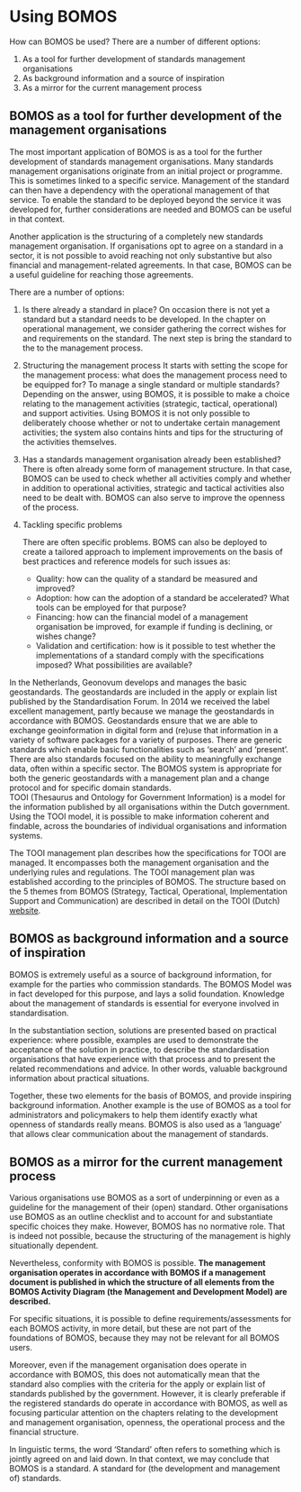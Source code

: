 # Using BOMOS

How can BOMOS be used? There are a number of different options:

1. As a tool for further development of standards management organisations
2. As background information and a source of inspiration
3. As a mirror for the current management process

## BOMOS as a tool for further development of the management organisations

The most important application of BOMOS is as a tool for the further development of standards management organisations. Many standards management organisations originate from an initial project or programme. This is sometimes linked to a specific service. Management of the standard can then have a dependency with the operational management of that service. To enable the standard to be deployed beyond the service it was developed for, further considerations are needed and BOMOS can be useful in that context.

Another application is the structuring of a completely new standards management organisation. If organisations opt to agree on a standard in a sector, it is not possible to avoid reaching not only substantive but also financial and management-related agreements. In that case, BOMOS can be a useful guideline for reaching those agreements.

There are a number of options:

1. Is there already a standard in place?
 	On occasion there is not yet a standard but a standard needs to be developed. In the chapter on operational management, we consider gathering the correct wishes for and requirements on the standard. The next step is bring the standard to the to the management process.

2. Structuring the management process
 	It starts with setting the scope for the management process: what does the management process need to be equipped for? To manage a single standard or multiple standards? Depending on the answer, using BOMOS, it is possible to make a choice relating to the management activities (strategic, tactical, operational) and support activities. Using BOMOS it is not only possible to deliberately choose whether or not to undertake certain management activities; the system also contains hints and tips for the structuring of the activities themselves.

3. Has a standards management organisation already been established?
 	There is often already some form of management structure. In that case, BOMOS can be used to check whether all activities comply and whether in addition to operational activities, strategic and tactical activities also need to be dealt with. BOMOS can also serve to improve the openness of the process.


4. Tackling specific problems

 	There are often specific problems. BOMS can also be deployed to create a tailored approach to implement improvements on the basis of best practices and reference models for such issues as: 
   * Quality: how can the quality of a standard be measured and improved?
   * Adoption: how can the adoption of a standard be accelerated? What tools can be employed for that purpose?
   * Financing: how can the financial model of a management organisation be improved, for example if funding is declining, or wishes change?
   * Validation and certification: how is it possible to test whether the implementations of a standard comply with the specifications imposed? What possibilities are available?

<aside class="example" title="Geo-standaarden">
In the Netherlands, Geonovum develops and manages the basic geostandards. The geostandards are included in the apply or explain list published by the Standardisation Forum. In 2014 we received the label excellent management, partly because we manage the geostandards in accordance with BOMOS. Geostandards ensure that we are able to exchange geoinformation in digital form and (re)use that information in a variety of software packages for a variety of purposes. There are generic standards which enable basic functionalities such as ‘search’ and ‘present’. There are also standards focused on the ability to meaningfully exchange data, often within a specific sector. The BOMOS system is appropriate for both the generic geostandards with a management plan and a change protocol and for specific domain standards. 
</aside>

<aside class="example" title="De Thesaurus en Ontologie voor OverheidsInformatie">
TOOI (Thesaurus and Ontology for Government Information) is a model for the information published by all organisations within the Dutch government. Using the TOOI model, it is possible to make information coherent and findable, across the boundaries of individual organisations and information systems.

The TOOI management plan describes how the specifications for TOOI are managed. It encompasses both the management organisation and the underlying rules and regulations. The TOOI management plan was established according to the principles of BOMOS. The structure based on the 5 themes from BOMOS (Strategy, Tactical, Operational, Implementation Support and Communication) are described in detail on the TOOI (Dutch) [website](https://standaarden.overheid.nl/tooi/beheerplan).
</aside>

## BOMOS as background information and a source of inspiration

BOMOS is extremely useful as a source of background information, for example for the parties who commission standards. The BOMOS Model was in fact developed for this purpose, and lays a solid foundation. Knowledge about the management of standards is essential for everyone involved in standardisation.

In the substantiation section, solutions are presented based on practical experience: where possible, examples are used to demonstrate the acceptance of the solution in practice, to describe the standardisation organisations that have experience with that process and to present the related recommendations and advice. In other words, valuable background information about practical situations.

Together, these two elements for the basis of BOMOS, and provide inspiring background information. Another example is the use of BOMOS as a tool for administrators and policymakers to help them identify exactly what openness of standards really means. BOMOS is also used as a ‘language’ that allows clear communication about the management of standards.

## BOMOS as a mirror for the current management process

Various organisations use BOMOS as a sort of underpinning or even as a guideline for the management of their (open) standard. Other organisations use BOMOS as an outline checklist and to account for and substantiate specific choices they make. However, BOMOS has no normative role. That is indeed not possible, because the structuring of the management is highly situationally dependent.

Nevertheless, conformity with BOMOS is possible. **The management organisation operates in accordance with BOMOS if a management document is published in which the structure of all elements from the BOMOS Activity Diagram (the Management and Development Model) are described.**

For specific situations, it is possible to define requirements/assessments for each BOMOS activity, in more detail, but these are not part of the foundations of BOMOS, because they may not be relevant for all BOMOS users.

Moreover, even if the management organisation does operate in accordance with BOMOS, this does not automatically mean that the standard also complies with the criteria for the apply or explain list of standards published by the government. However, it is clearly preferable if the registered standards do operate in accordance with BOMOS, as well as focusing particular attention on the chapters relating to the development and management organisation, openness, the operational process and the financial structure.

In linguistic terms, the word ‘Standard’ often refers to something which is jointly agreed on and laid down. In that context, we may conclude that BOMOS is a standard. A standard for (the development and management of) standards.
